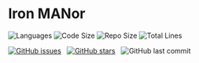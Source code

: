 # Iron MANor

![Languages](https://img.shields.io/github/languages/count/theycallmemattyd/ironmanor)
![Code Size](https://img.shields.io/github/languages/code-size/theycallmemattyd/ironmanor)
![Repo Size](https://img.shields.io/github/repo-size/theycallmemattyd/ironmanor)
![Total Lines](https://img.shields.io/tokei/lines/github/theycallmemattyd/ironmanor)

[![GitHub issues](https://img.shields.io/github/issues/TheyCallMeMattyD/ironmanor?style=for-the-badge)](https://github.com/TheyCallMeMattyD/ironmanor/issues) &nbsp;
[![GitHub stars](https://img.shields.io/github/stars/TheyCallMeMattyD/ironmanor?style=for-the-badge)](https://github.com/TheyCallMeMattyD/ironmanor/stargazers) &nbsp;
![GitHub last commit](https://img.shields.io/github/last-commit/theycallmemattyd/ironmanor?style=for-the-badge)  